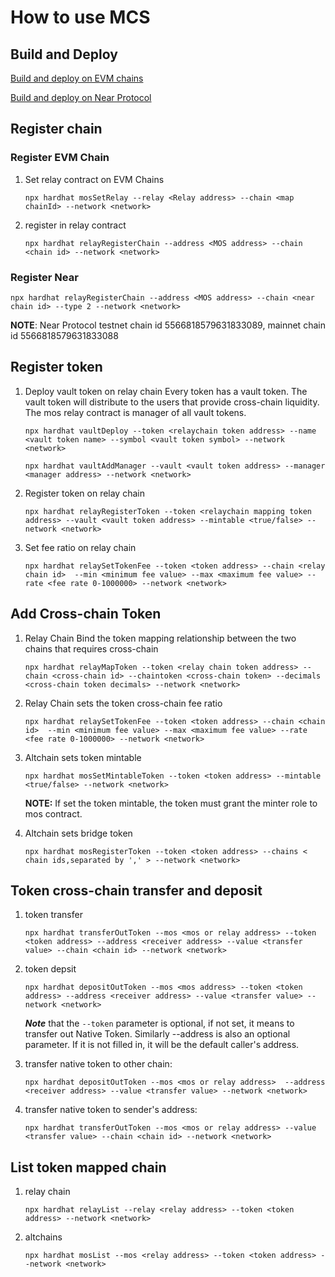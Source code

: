 # How to use MCS

## Build and Deploy

[Build and deploy on EVM chains](/develop/mos/mcs/how-to-evm.md)

[Build and deploy on Near Protocol](/develop/mos/mcs/how-to-evm.md)


## Register chain

### Register EVM Chain
1. Set relay contract on EVM Chains

   ```shell
   npx hardhat mosSetRelay --relay <Relay address> --chain <map chainId> --network <network>
   ```

2. register in relay contract

   ```shell
   npx hardhat relayRegisterChain --address <MOS address> --chain <chain id> --network <network>
   ```
   
### Register Near

   ```shell
   npx hardhat relayRegisterChain --address <MOS address> --chain <near chain id> --type 2 --network <network>
   ```
   **NOTE**: Near Protocol testnet chain id 5566818579631833089, mainnet chain id 5566818579631833088


## Register token

1. Deploy vault token on relay chain
   Every token has a vault token. The vault token will distribute to the users that provide cross-chain liquidity.
   The mos relay contract is manager of all vault tokens.

   ```
   npx hardhat vaultDeploy --token <relaychain token address> --name <vault token name> --symbol <vault token symbol> --network <network>

   npx hardhat vaultAddManager --vault <vault token address> --manager <manager address> --network <network>
   ```

2. Register token on relay chain

   ````
   npx hardhat relayRegisterToken --token <relaychain mapping token address> --vault <vault token address> --mintable <true/false> --network <network>
   ````

3. Set fee ratio on relay chain

   ```
   npx hardhat relaySetTokenFee --token <token address> --chain <relay chain id>  --min <minimum fee value> --max <maximum fee value> --rate <fee rate 0-1000000> --network <network>
   ```

## Add Cross-chain Token

1. Relay Chain Bind the token mapping relationship between the two chains that requires cross-chain

   ````
   npx hardhat relayMapToken --token <relay chain token address> --chain <cross-chain id> --chaintoken <cross-chain token> --decimals <cross-chain token decimals> --network <network>
   ````

2. Relay Chain sets the token cross-chain fee ratio

   ````
   npx hardhat relaySetTokenFee --token <token address> --chain <chain id>  --min <minimum fee value> --max <maximum fee value> --rate <fee rate 0-1000000> --network <network>
   ````

3. Altchain sets token mintable

   ````
   npx hardhat mosSetMintableToken --token <token address> --mintable <true/false> --network <network>
   ````

   **NOTE:** If set the token mintable, the token must grant the minter role to mos contract.

4. Altchain sets bridge token

   ````
   npx hardhat mosRegisterToken --token <token address> --chains < chain ids,separated by ',' > --network <network>
   ````



## Token cross-chain transfer and deposit

1. token transfer

   ```shell
   npx hardhat transferOutToken --mos <mos or relay address> --token <token address> --address <receiver address> --value <transfer value> --chain <chain id> --network <network>
   ```

2. token depsit

   ```
   npx hardhat depositOutToken --mos <mos address> --token <token address> --address <receiver address> --value <transfer value> --network <network>
   ```

   ***Note*** that the `--token` parameter is optional, if not set, it means to transfer out Native Token.
Similarly --address is also an optional parameter. If it is not filled in, it will be the default caller's address.

3. transfer native token to other chain:

   ```
   npx hardhat depositOutToken --mos <mos or relay address>  --address <receiver address> --value <transfer value> --network <network>
   ```

4. transfer native token to sender's address:

   ```
   npx hardhat transferOutToken --mos <mos or relay address> --value <transfer value> --chain <chain id> --network <network>
   ```


## List token mapped chain

1. relay chain

   ```
   npx hardhat relayList --relay <relay address> --token <token address> --network <network>
   ```

2. altchains

   ```
   npx hardhat mosList --mos <relay address> --token <token address> --network <network>
   ```